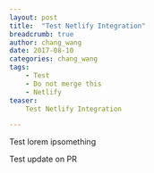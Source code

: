 ```yaml
---
layout: post
title:  "Test Netlify Integration"
breadcrumb: true
author: chang_wang
date: 2017-08-10
categories: chang_wang
tags:
    - Test
    - Do not merge this
    - Netlify
teaser:
    Test Netlify Integration

---
```


Test lorem ipsomething

Test update on PR